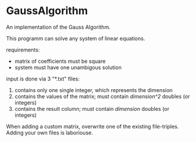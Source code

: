 # GaussAlgorithm
An implementation of the Gauss Algorithm.

This programm can solve any system of linear equations.

requirements:
- matrix of coefficients must be square
- system must have one unambigous solution

input is done via 3 "*.txt" files:
1. contains only one single integer, which represents the dimension
2. contains the values of the matrix; must contain *dimension^2* doubles (or integers)
3. contains the result column; must contain *dimension* doubles (or integers)

When adding a custom matrix, overwrite one of the existing file-triples.
Adding your own files is laboriouse.
